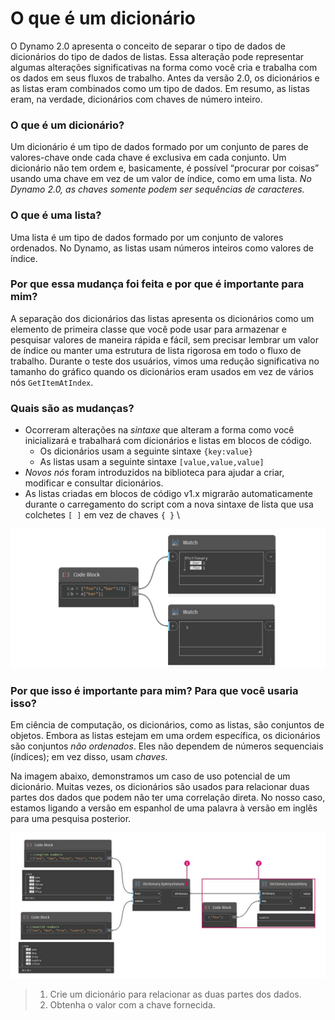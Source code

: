 # O que é um dicionário

O Dynamo 2.0 apresenta o conceito de separar o tipo de dados de dicionários do tipo de dados de listas. Essa alteração pode representar algumas alterações significativas na forma como você cria e trabalha com os dados em seus fluxos de trabalho. Antes da versão 2.0, os dicionários e as listas eram combinados como um tipo de dados. Em resumo, as listas eram, na verdade, dicionários com chaves de número inteiro.

### **O que é um dicionário?**

Um dicionário é um tipo de dados formado por um conjunto de pares de valores-chave onde cada chave é exclusiva em cada conjunto. Um dicionário não tem ordem e, basicamente, é possível “procurar por coisas” usando uma chave em vez de um valor de índice, como em uma lista. _No Dynamo 2.0, as chaves somente podem ser sequências de caracteres._

### **O que é uma lista?**

Uma lista é um tipo de dados formado por um conjunto de valores ordenados. No Dynamo, as listas usam números inteiros como valores de índice.

### **Por que essa mudança foi feita e por que é importante para mim?**

A separação dos dicionários das listas apresenta os dicionários como um elemento de primeira classe que você pode usar para armazenar e pesquisar valores de maneira rápida e fácil, sem precisar lembrar um valor de índice ou manter uma estrutura de lista rigorosa em todo o fluxo de trabalho. Durante o teste dos usuários, vimos uma redução significativa no tamanho do gráfico quando os dicionários eram usados em vez de vários nós `GetItemAtIndex`.

### **Quais são as mudanças?**

* Ocorreram alterações na _sintaxe_ que alteram a forma como você inicializará e trabalhará com dicionários e listas em blocos de código.
  * Os dicionários usam a seguinte sintaxe `{key:value}`
  * As listas usam a seguinte sintaxe `[value,value,value]`
* _Novos nós_ foram introduzidos na biblioteca para ajudar a criar, modificar e consultar dicionários.
*   As listas criadas em blocos de código v1.x migrarão automaticamente durante o carregamento do script com a nova sintaxe de lista que usa colchetes `[ ]` em vez de chaves `{ }` \\



![](<../images/5-5/1/what is a dictionary - what are the changes (1) (1) (1).jpg>)



### **Por que isso é importante para mim? Para que você usaria isso?**

Em ciência de computação, os dicionários, como as listas, são conjuntos de objetos. Embora as listas estejam em uma ordem específica, os dicionários são conjuntos _não ordenados_. Eles não dependem de números sequenciais (índices); em vez disso, usam _chaves._

Na imagem abaixo, demonstramos um caso de uso potencial de um dicionário. Muitas vezes, os dicionários são usados para relacionar duas partes dos dados que podem não ter uma correlação direta. No nosso caso, estamos ligando a versão em espanhol de uma palavra à versão em inglês para uma pesquisa posterior.

![](../images/5-5/1/whatisadictionary-whatwouldyouusethesefor.jpg)

> 1. Crie um dicionário para relacionar as duas partes dos dados.
> 2. Obtenha o valor com a chave fornecida.
